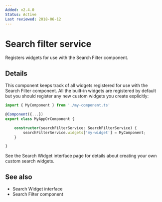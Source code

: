 ```yaml
---
Added: v2.4.0
Status: Active
Last reviewed: 2018-06-12
---
```


# Search filter service 

Registers widgets for use with the Search Filter component.

## Details

This component keeps track of all widgets registered for use with the
Search Filter component. All the built-in widgets are registered by default
but you should register any new custom widgets you create explicitly:

```ts
import { MyComponent } from './my-component.ts'

@Component({...})
export class MyAppOrComponent {

    constructor(searchFilterService: SearchFilterService) {
        searchFilterService.widgets['my-widget'] = MyComponent;
    }

}
```

See the Search Widget interface page for details about creating your own
custom search widgets.

## See also

- Search Widget interface
- Search Filter component
